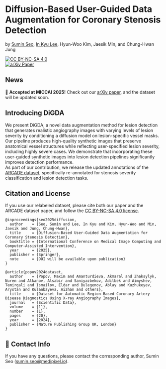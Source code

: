 # Diffusion-Based User-Guided Data Augmentation for Coronary Stenosis Detection

by [Sumin Seo](https://scholar.google.com/citations?user=QzzhNTYAAAAJ&hl=en), [In Kyu Lee](https://scholar.google.com/citations?user=WYCKXg0AAAAJ&hl=en), Hyun-Woo Kim, Jaesik Min, and Chung-Hwan Jung

[![CC BY-NC-SA 4.0][cc-by-nc-sa-shield]][cc-by-nc-sa]  
[![arXiv Paper](https://img.shields.io/badge/arXiv-2508.00438-orange.svg?style=flat)](https://arxiv.org/pdf/2508.00438)

[cc-by-nc-sa]: http://creativecommons.org/licenses/by-nc-sa/4.0/
[cc-by-nc-sa-image]: https://licensebuttons.net/l/by-nc-sa/4.0/88x31.png
[cc-by-nc-sa-shield]: https://img.shields.io/badge/License-CC%20BY--NC--SA%204.0-lightgrey.svg

## News
📣 **Accepted at MICCAI 2025!** Check out our [arXiv paper](https://arxiv.org/pdf/2508.00438), and the dataset will be updated soon.

## Introducing DiGDA
We present DiGDA, a novel data augmentation method for lesion detection that generates realistic angiography images with varying levels of lesion severity by conditioning a diffusion model on lesion-specific vessel masks. 
Our pipeline produces high-quality synthetic images that preserve anatomical vessel structures while reflecting user-specified lesion severity, including highly severe cases. 
We demonstrate that incorporating these user-guided synthetic images into lesion detection pipelines significantly improves detection performance.  
As part of our contribution, we release the updated annotations of the [ARCADE dataset](https://doi.org/10.5281/zenodo.10390295), specifically re-annotated for stenosis severity classification and lesion detection tasks.

## Citation and License
If you use our relabeled dataset, please cite both our paper and the ARCADE dataset paper, and follow the [CC BY-NC-SA 4.0 license](https://creativecommons.org/licenses/by-nc-sa/4.0/).
```
@inproceedings{seo2025diffusion,
  author    = {Seo, Sumin and Lee, In Kyu and Kim, Hyun-Woo and Min, Jaesik and Jung, Chung-Hwan},
  title     = {Diffusion-Based User-Guided Data Augmentation for Coronary Stenosis Detection},
  booktitle = {International Conference on Medical Image Computing and Computer-Assisted Intervention},
  year      = {2025},
  publisher = {Springer},
  note      = {DOI will be available upon publication}
}

@article{popov2024dataset,
  author    = {Popov, Maxim and Amanturdieva, Akmaral and Zhaksylyk, Nuren and Alkanov, Alsabir and Saniyazbekov, Adilbek and Aimyshev, Temirgali and Ismailov, Eldar and Bulegenov, Ablay and Kuzhukeyev, Arystan and Kulanbayeva, Aizhan and others},
  title     = {Dataset for Automatic Region-Based Coronary Artery Disease Diagnostics Using X-ray Angiography Images},
  journal   = {Scientific Data},
  volume    = {11},
  number    = {1},
  pages     = {20},
  year      = {2024},
  publisher = {Nature Publishing Group UK, London}
}
```
## 📧 Contact Info
If you have any questions, please contact the corresponding author, Sumin Seo (sumin.seo@medipixel.io).
